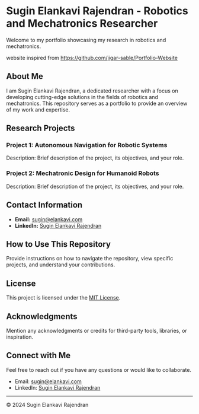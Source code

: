 # Sugin Elankavi Rajendran - Robotics and Mechatronics Researcher

Welcome to my portfolio showcasing my research in robotics and mechatronics.

website inspired from  https://github.com/jigar-sable/Portfolio-Website

## About Me

I am Sugin Elankavi Rajendran, a dedicated researcher with a focus on developing cutting-edge solutions in the fields of robotics and mechatronics. This repository serves as a portfolio to provide an overview of my work and expertise.

## Research Projects

### Project 1: Autonomous Navigation for Robotic Systems

Description: Brief description of the project, its objectives, and your role.

### Project 2: Mechatronic Design for Humanoid Robots

Description: Brief description of the project, its objectives, and your role.

<!-- Add more projects as needed -->

## Contact Information

- **Email:** [sugin@elankavi.com](mailto:sugin@elankavi.com)
- **LinkedIn:** [Sugin Elankavi Rajendran](https://www.linkedin.com/in/sugin-elankavi-rajendran/)

## How to Use This Repository

Provide instructions on how to navigate the repository, view specific projects, and understand your contributions.

## License

This project is licensed under the [MIT License](LICENSE).

## Acknowledgments

Mention any acknowledgments or credits for third-party tools, libraries, or inspiration.

## Connect with Me

Feel free to reach out if you have any questions or would like to collaborate.

- Email: [sugin@elankavi.com](mailto:sugin@elankavi.com)
- LinkedIn: [Sugin Elankavi Rajendran](https://www.linkedin.com/in/sugin-elankavi-rajendran/)

---

&copy; 2024 Sugin Elankavi Rajendran

